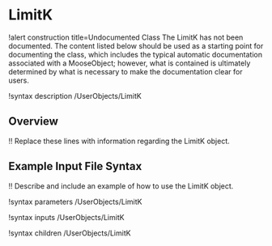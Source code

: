 # LimitK

!alert construction title=Undocumented Class
The LimitK has not been documented. The content listed below should be used as a starting point for
documenting the class, which includes the typical automatic documentation associated with a
MooseObject; however, what is contained is ultimately determined by what is necessary to make the
documentation clear for users.

!syntax description /UserObjects/LimitK

## Overview

!! Replace these lines with information regarding the LimitK object.

## Example Input File Syntax

!! Describe and include an example of how to use the LimitK object.

!syntax parameters /UserObjects/LimitK

!syntax inputs /UserObjects/LimitK

!syntax children /UserObjects/LimitK
